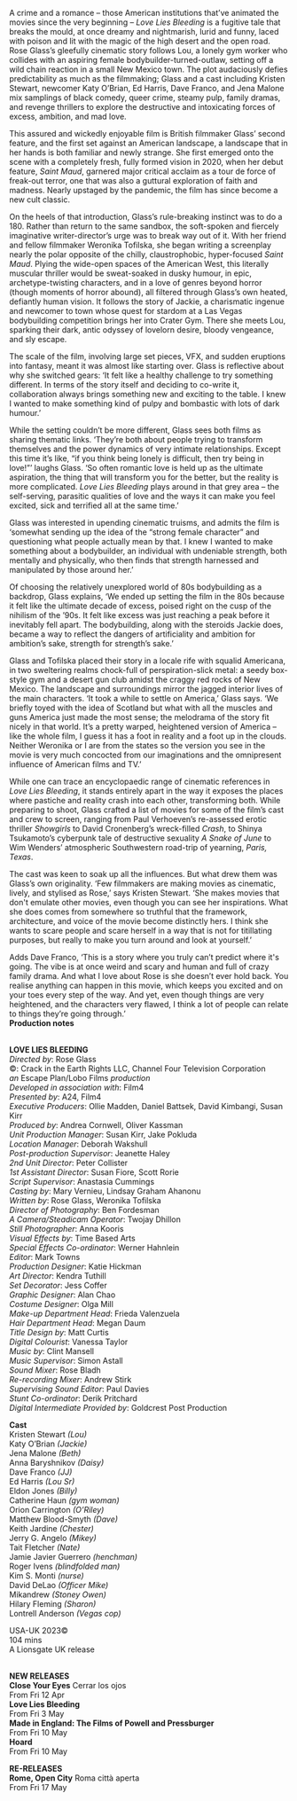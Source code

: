 
A crime and a romance – those American institutions that’ve animated the movies since the very beginning – _Love Lies Bleeding_ is a fugitive tale that breaks the mould, at once dreamy and nightmarish, lurid and funny, laced with poison and lit with the magic of the high desert and the open road. Rose Glass’s gleefully cinematic story follows Lou, a lonely gym worker who collides with an aspiring female bodybuilder-turned-outlaw, setting off a wild chain reaction in a small New Mexico town. The plot audaciously defies predictability as much as the filmmaking; Glass and a cast including Kristen Stewart, newcomer Katy O’Brian, Ed Harris, Dave Franco, and Jena Malone mix samplings of black comedy, queer crime, steamy pulp, family dramas, and revenge thrillers to explore the destructive and intoxicating forces of excess, ambition, and mad love.

This assured and wickedly enjoyable film is British filmmaker Glass’ second feature, and the first set against an American landscape, a landscape that in her hands is both familiar and newly strange. She first emerged onto the scene with a completely fresh, fully formed vision in 2020, when her debut feature, _Saint Maud_, garnered major critical acclaim as a tour de force of freak-out terror, one that was also a guttural exploration of faith and madness. Nearly upstaged by the pandemic, the film has since become a new cult classic.

On the heels of that introduction, Glass’s rule-breaking instinct was to do a 180. Rather than return to the same sandbox, the soft-spoken and fiercely imaginative writer-director’s urge was to break way out of it. With her friend and fellow filmmaker Weronika Tofilska, she began writing a screenplay nearly the polar opposite of the chilly, claustrophobic, hyper-focused _Saint Maud_. Plying the wide-open spaces of the American West, this literally muscular thriller would be sweat-soaked in dusky humour, in epic, archetype-twisting characters, and in a love of genres beyond horror (though moments of horror abound), all filtered through Glass’s own heated, defiantly human vision. It follows the story of Jackie, a charismatic ingenue and newcomer to town whose quest for stardom at a Las Vegas bodybuilding competition brings her into Crater Gym. There she meets Lou, sparking their dark, antic odyssey of lovelorn desire, bloody vengeance, and sly escape.

The scale of the film, involving large set pieces, VFX, and sudden eruptions into fantasy, meant it was almost like starting over. Glass is reflective about why she switched gears: ‘It felt like a healthy challenge to try something different. In terms of the story itself and deciding to co-write it, collaboration always brings something new and exciting to the table. I knew I wanted to make something kind of pulpy and bombastic with lots of dark humour.’

While the setting couldn’t be more different, Glass sees both films as sharing thematic links. ‘They’re both about people trying to transform themselves and the power dynamics of very intimate relationships. Except this time it’s like, “if you think being lonely is difficult, then try being in love!”’ laughs Glass. ‘So often romantic love is held up as the ultimate aspiration, the thing that will transform you for the better, but the reality is more complicated. _Love Lies Bleeding_ plays around in that grey area – the self-serving, parasitic qualities of love and the ways it can make you feel excited, sick and terrified all at the same time.’

Glass was interested in upending cinematic truisms, and admits the film is ‘somewhat sending up the idea of the “strong female character” and questioning what people actually mean by that. I knew I wanted to make something about a bodybuilder, an individual with undeniable strength, both mentally and physically, who then finds that strength harnessed and manipulated by those around her.’

Of choosing the relatively unexplored world of 80s bodybuilding as a backdrop, Glass explains, ‘We ended up setting the film in the 80s because it felt like the ultimate decade of excess, poised right on the cusp of the nihilism of the ’90s. It felt like excess was just reaching a peak before it inevitably fell apart. The bodybuilding, along with the steroids Jackie does, became a way to reflect the dangers of artificiality and ambition for ambition’s sake, strength for strength’s sake.’

Glass and Tofilska placed their story in a locale rife with squalid Americana, in two sweltering realms chock-full of perspiration-slick metal: a seedy box-style gym and a desert gun club amidst the craggy red rocks of New Mexico. The landscape and surroundings mirror the jagged interior lives of the main characters. ‘It took a while to settle on America,’ Glass says. ‘We briefly toyed with the idea of Scotland but what with all the muscles and guns America just made the most sense; the melodrama of the story fit nicely in that world. It’s a pretty warped, heightened version of America – like the whole film, I guess it has a foot in reality and a foot up in the clouds. Neither Weronika or I are from the states so the version you see in the movie is very much concocted from our imaginations and the omnipresent influence of American films and TV.’

While one can trace an encyclopaedic range of cinematic references in _Love Lies Bleeding_, it stands entirely apart in the way it exposes the places where pastiche and reality crash into each other, transforming both. While preparing to shoot, Glass crafted a list of movies for some of the film’s cast and crew to screen, ranging from Paul Verhoeven’s re-assessed erotic thriller _Showgirls_ to David Cronenberg’s wreck-filled _Crash_, to Shinya Tsukamoto’s cyberpunk tale of destructive sexuality _A Snake of June_ to Wim Wenders’ atmospheric Southwestern road-trip of yearning, _Paris, Texas_.

The cast was keen to soak up all the influences. But what drew them was Glass’s own originality. ‘Few filmmakers are making movies as cinematic, lively, and stylised as Rose,’ says Kristen Stewart. ‘She makes movies that don't emulate other movies, even though you can see her inspirations. What she does comes from somewhere so truthful that the framework, architecture, and voice of the movie become distinctly hers. I think she wants to scare people and scare herself in a way that is not for titillating purposes, but really to make you turn around and look at yourself.’

Adds Dave Franco, ‘This is a story where you truly can’t predict where it's going. The vibe is at once weird and scary and human and full of crazy family drama. And what I love about Rose is she doesn’t ever hold back. You realise anything can happen in this movie, which keeps you excited and on your toes every step of the way. And yet, even though things are very heightened, and the characters very flawed, I think a lot of people can relate to things they’re going through.’  
**Production notes**
<br><br>

**LOVE LIES BLEEDING**  
_Directed by_: Rose Glass  
©: Crack in the Earth Rights LLC,  Channel Four Television Corporation  
_an_ Escape Plan/Lobo Films _production_  
_Developed in association with_: Film4  
_Presented by_: A24, Film4  
_Executive Producers_: Ollie Madden, Daniel Battsek, David Kimbangi, Susan Kirr  
_Produced by_: Andrea Cornwell, Oliver Kassman  
_Unit Production Manager_: Susan Kirr, Jake Pokluda  
_Location Manager_: Deborah Wakshull  
_Post-production Supervisor_: Jeanette Haley  
_2nd Unit Director_: Peter Collister  
_1st Assistant Director_: Susan Fiore, Scott Rorie  
_Script Supervisor_: Anastasia Cummings  
_Casting by_: Mary Vernieu,  Lindsay Graham Ahanonu  
_Written by_: Rose Glass, Weronika Tofilska  
_Director of Photography_: Ben Fordesman  
_A Camera/Steadicam Operator_: Twojay Dhillon  
_Still Photographer_: Anna Kooris  
_Visual Effects by_: Time Based Arts  
_Special Effects Co-ordinator_: Werner Hahnlein  
_Editor_: Mark Towns  
_Production Designer_: Katie Hickman  
_Art Director_: Kendra Tuthill  
_Set Decorator_: Jess Coffer  
_Graphic Designer_: Alan Chao  
_Costume Designer_: Olga Mill  
_Make-up Department Head_: Frieda Valenzuela  
_Hair Department Head_: Megan Daum  
_Title Design by_: Matt Curtis  
_Digital Colourist_: Vanessa Taylor  
_Music by_: Clint Mansell  
_Music Supervisor_: Simon Astall  
_Sound Mixer_: Rose Bladh  
_Re-recording Mixer_: Andrew Stirk  
_Supervising Sound Editor_: Paul Davies  
_Stunt Co-ordinator_: Derik Pritchard  
_Digital Intermediate Provided by_:  Goldcrest Post Production

**Cast**  
Kristen Stewart _(Lou)_  
Katy O’Brian _(Jackie)_  
Jena Malone _(Beth)_  
Anna Baryshnikov _(Daisy)_  
Dave Franco _(JJ)_  
Ed Harris _(Lou Sr)_  
Eldon Jones _(Billy)_  
Catherine Haun _(gym woman)_  
Orion Carrington _(O’Riley)_  
Matthew Blood-Smyth _(Dave)_  
Keith Jardine _(Chester)_  
Jerry G. Angelo _(Mikey)_  
Tait Fletcher _(Nate)_  
Jamie Javier Guerrero _(henchman)_  
Roger Ivens _(blindfolded man)_  
Kim S. Monti _(nurse)_  
David DeLao _(Officer Mike)_  
Mikandrew _(Stoney Owen)_  
Hilary Fleming _(Sharon)_  
Lontrell Anderson _(Vegas cop)_

USA-UK 2023©  
104 mins  
A Lionsgate UK release
<br><br>

**NEW RELEASES**<br>
**Close Your Eyes** Cerrar los ojos<br>
From Fri 12 Apr<br>
**Love Lies Bleeding**<br>
From Fri 3 May<br>
**Made in England:  The Films of Powell and Pressburger**<br>
From Fri 10 May<br>
**Hoard**<br>
From Fri 10 May

**RE-RELEASES**<br>
**Rome, Open City** Roma città aperta<br>
From Fri 17 May<br>
<br><br>
<!--stackedit_data:
eyJoaXN0b3J5IjpbLTQ2MTIzNjA1NV19
-->